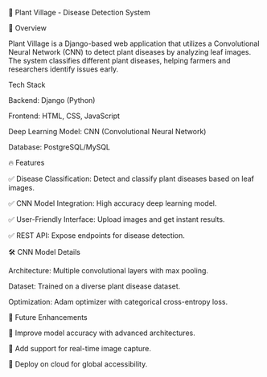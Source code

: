 🌿 Plant Village - Disease Detection System

📌 Overview

Plant Village is a Django-based web application that utilizes a Convolutional Neural Network (CNN) to detect plant diseases by analyzing leaf images. The system classifies different plant diseases, helping farmers and researchers identify issues early.

Tech Stack

Backend: Django (Python)

Frontend: HTML, CSS, JavaScript

Deep Learning Model: CNN (Convolutional Neural Network)

Database: PostgreSQL/MySQL

🔥 Features

✅ Disease Classification: Detect and classify plant diseases based on leaf images.

✅ CNN Model Integration: High accuracy deep learning model.

✅ User-Friendly Interface: Upload images and get instant results.

✅ REST API: Expose endpoints for disease detection.


🛠️ CNN Model Details

Architecture: Multiple convolutional layers with max pooling.

Dataset: Trained on a diverse plant disease dataset.

Optimization: Adam optimizer with categorical cross-entropy loss.

📌 Future Enhancements

🔹 Improve model accuracy with advanced architectures.

🔹 Add support for real-time image capture.

🔹 Deploy on cloud for global accessibility.
